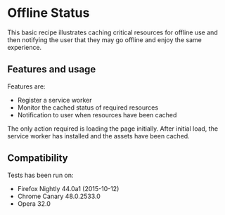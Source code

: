 # Offline Status

This basic recipe illustrates caching critical resources for offline use and then notifying the user that they may go offline and enjoy the same experience.


## Features and usage

Features are:

- Register a service worker
- Monitor the cached status of required resources
- Notification to user when resources have been cached

The only action required is loading the page initially.  After initial load, the service worker has installed and the assets have been cached.

## Compatibility

Tests has been run on:

- Firefox Nightly 44.0a1 (2015-10-12)
- Chrome Canary 48.0.2533.0
- Opera 32.0
